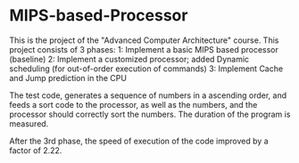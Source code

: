# MIPS-based-Processor 
This is the project of the "Advanced Computer Architecture" course. This project consists of 3 phases:
1: Implement a basic MIPS based processor (baseline)
2: Implement a customized processor; added Dynamic scheduling (for out-of-order execution of commands)
3: Implement Cache and Jump prediction in the CPU

The test code, generates a sequence of numbers in a ascending order, and feeds a sort code to the processor, as well as the numbers, and the processor should correctly 
sort the numbers. The duration of the program is measured.

After the 3rd phase, the speed of execution of the code improved by a factor of 2.22.

